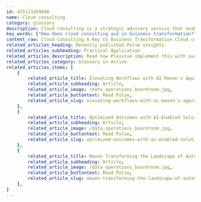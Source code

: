 ```yaml
---
id: 4251132b9dd8
name: Cloud consulting
category: glossary
description: Cloud consulting is a strategic advisory service that enables organizations to build efficient, secure, and scalable cloud environments, offering a range of benefits from reduced costs to enhanced innovation and agility.
key_words: ["How does cloud consulting aid in business transformation?", "What are the top advantages of cloud consulting for businesses?", "How can cloud consulting enhance scalability and demand management?", "In what ways does cloud consulting modernize applications?", "What cost reductions can be achieved with cloud consulting and automation?", "How does cloud consulting improve governance and regulated cloud usage?", "What security and compliance benefits does cloud consulting offer?", "How does cloud consulting facilitate collaboration among remote teams?", "What role does cloud consulting play in ensuring business continuity?", "How can operational efficiency be boosted through cloud consulting?"]
content_raw: Cloud Consulting A Key to Business Transformation Cloud consulting represents a powerful gateway to business growth and innovation. This is a strategic process whereby expert consultants assist businesses to create, operate and optimise cloud environments that are highly functional, secure and efficient. Unlock considerable business benefits with cloud consulting, the top advantages of which include seamless integration with the newest technologies and the betokening of sophistication and readiness to adapt. Scale your business rapidly and effectively, drawing on the flexibility of this sturdy platform. With this, businesses have the power to scale up and down to meet fluctuating demand, allowing quick responses to immediate business issues. For an edge in this digital age, modernize your applications. Experience the freedom to manage these applications on any platform at any time with tailored cloud services. Substantially reduce network maintenance and management costs, enhancing ROI through artificial intelligence and automation. Moreover, cloud consulting introduces robust governance, ensuring regulated cloud usage with vastly improved visibility, including governance at the technological and service levels. Cloud consulting also delivers continuous security and compliance, protecting valuable data round the clock. Furthermore, it accommodates automatic software updates, the maintenance of cloud infrastructure, and other vital security duties.  Revealing another facet of its versatility, cloud consulting facilitates collaboration by enabling groups located apart to work together and view the same files. Not only does cloud consulting enhance data safety, but it ensures business continuity as well. Data kept in the cloud is mirrored across servers/locations — if one fails, the data is immediately backed up. Experience worthwhile resilience, focusing on availability, fault-tolerance, and disaster recovery to guarantee business continuity. With Maven’s expertise in cloud consulting, your data remains backed up on the cloud 24/7. Cloud consulting leverages automated management of cloud resources to reduce manual intervention, fostering operational efficiency that drives powerful business outcomes. Achieve a spectrum of objectives such as rapid deployments, data centre modernisation, resilient web platforms, and transitioning enterprise apps and workplace solutions to the cloud. No longer be constrained by poor scalability, under-utilisation, or other hurdles impeding organizational agility. Leverage our cloud consulting services and see your business soar to new productivity heights.
related_articles_heading: Recently published Pulse insights.
related_articles_subheading: Practical Application
related_articles_description: Read how Plexsive implement this with our clients.
related_articles_category: Glossary in Action
related_articles_items: [
	{
		related_article_title: Elevating Workflows with AI Maven's Approach,
		related_article_subheading: Article,
		related_article_image: /data_operations_boardroom.jpg,
		related_article_buttontext: Read Pulse,
		related_article_slug: elevating-workflows-with-ai-maven's-approach
	},
	{
		related_article_title: Optimized Outcomes with AI-Enabled Solutions,
		related_article_subheading: Article,
		related_article_image: /data_operations_boardroom.jpg,
		related_article_buttontext: Read Pulse,
		related_article_slug: optimized-outcomes-with-ai-enabled-solutions
	},
	{
		related_article_title: Maven Transforming the Landscape of Autonomous Vehicles,
		related_article_subheading: Article,
		related_article_image: /data_operations_boardroom.jpg,
		related_article_buttontext: Read Pulse,
		related_article_slug: maven-transforming-the-landscape-of-autonomous-vehicles
	},
]
---
```

